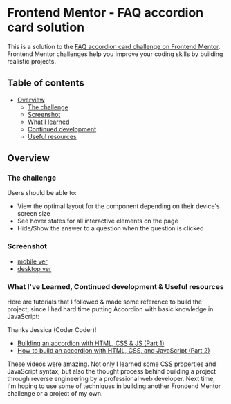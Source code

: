 # Frontend Mentor - FAQ accordion card solution

This is a solution to the [FAQ accordion card challenge on Frontend Mentor](https://www.frontendmentor.io/challenges/faq-accordion-card-XlyjD0Oam). Frontend Mentor challenges help you improve your coding skills by building realistic projects. 

## Table of contents

- [Overview](#overview)
  - [The challenge](#the-challenge)
  - [Screenshot](#screenshot)
  - [What I learned](#what-i-learned)
  - [Continued development](#continued-development)
  - [Useful resources](#useful-resources)

## Overview

### The challenge

Users should be able to:

- View the optimal layout for the component depending on their device's screen size
- See hover states for all interactive elements on the page
- Hide/Show the answer to a question when the question is clicked

### Screenshot

- [mobile ver](images/mobile-ver.png)
- [desktop ver](images/desktop-ver.png)

### What I've Learned, Continued development & Useful resources

Here are tutorials that I followed & made some reference to build the project, since I had hard time putting Accordion with basic knowledge in JavaScript: 

Thanks Jessica (Coder Coder)! 

- [Building an accordion with HTML, CSS & JS (Part 1)](https://youtu.be/FboXxLxg8eo) 
- [How to build an accordion with HTML, CSS, and JavaScript (Part 2)](https://youtu.be/sr94O6Y5NEA) 

These videos were amazing. Not only I learned some CSS properties and JavaScript syntax, but also the thought process behind building a project through reverse engineering by a professional web developer. Next time, I'm hoping to use some of techniques in building another Frondend Mentor challenge or a project of my own. 
